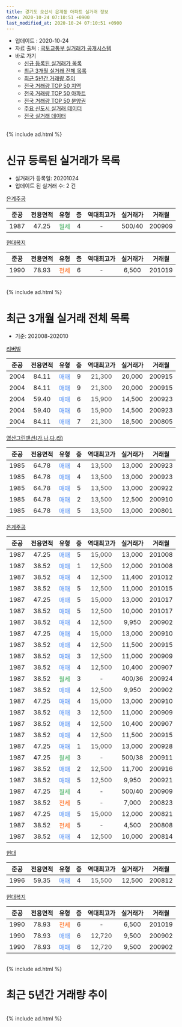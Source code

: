 ```yaml
---
title: 경기도 오산시 은계동 아파트 실거래 정보
date: 2020-10-24 07:10:51 +0900
last_modified_at: 2020-10-24 07:10:51 +0900
---
```


* 업데이트 : 2020-10-24
* 자료 출처 : [국토교통부 실거래가 공개시스템](http://rt.molit.go.kr)
* 바로 가기
    * [신규 등록된 실거래가 목록](#신규-등록된-실거래가-목록)
    * [최근 3개월 실거래 전체 목록](#최근-3개월-실거래-전체-목록)
    * [최근 5년간 거래량 추이](#최근-5년간-거래량-추이)
    * [전국 거래량 TOP 50 지역](https://inasie.github.io/apt-trade-info/최근-3개월-전국에서-가장-거래가-많이-발생한-지역)
    * [전국 거래량 TOP 50 아파트](https://inasie.github.io/apt-trade-info/최근-3개월-전국에서-가장-거래가-많이-발생한-아파트)
    * [전국 거래량 TOP 50 분양권](https://inasie.github.io/apt-trade-info/최근-3개월-전국에서-가장-거래가-많이-발생한-분양권)
    * [주요 신도시 실거래 데이터](https://inasie.github.io/apt-trade-info/주요-신도시)
    * [전국 실거래 데이터](https://inasie.github.io/apt-trade-info/전국)
<br>
{% include ad.html %}
<br>

# 신규 등록된 실거래가 목록
* 실거래가 등록일: 20201024
* 업데이트 된 실거래 수: 2 건


[은계주공](https://search.naver.com/search.naver?query=%EA%B2%BD%EA%B8%B0%EB%8F%84+%EC%98%A4%EC%82%B0%EC%8B%9C+%EC%9D%80%EA%B3%84%EB%8F%99+%EC%9D%80%EA%B3%84%EC%A3%BC%EA%B3%B5)

|준공|전용면적|유형|층|역대최고가|실거래가|거래월|
|:---:|:---:|:---:|:---:|:---:|:---:|:---:|
|1987|47.25|<span style="color:#34a853">월세</span>|4|<span style="color:#444444">-</span>|500/40|200909|

[현대복지](https://search.naver.com/search.naver?query=%EA%B2%BD%EA%B8%B0%EB%8F%84+%EC%98%A4%EC%82%B0%EC%8B%9C+%EC%9D%80%EA%B3%84%EB%8F%99+%ED%98%84%EB%8C%80%EB%B3%B5%EC%A7%80)

|준공|전용면적|유형|층|역대최고가|실거래가|거래월|
|:---:|:---:|:---:|:---:|:---:|:---:|:---:|
|1990|78.93|<span style="color:#ff5a00">전세</span>|6|<span style="color:#444444">-</span>|6,500|201019|


<br>
{% include ad.html %}
<br>

# 최근 3개월 실거래 전체 목록
* 기준: 202008-202010


[리버빌](https://search.naver.com/search.naver?query=%EA%B2%BD%EA%B8%B0%EB%8F%84+%EC%98%A4%EC%82%B0%EC%8B%9C+%EC%9D%80%EA%B3%84%EB%8F%99+%EB%A6%AC%EB%B2%84%EB%B9%8C)

|준공|전용면적|유형|층|역대최고가|실거래가|거래월|
|:---:|:---:|:---:|:---:|:---:|:---:|:---:|
|2004|84.11|<span style="color:#4285f3">매매</span>|9|<span style="color:#444444">21,300</span>|20,000|200915|
|2004|84.11|<span style="color:#4285f3">매매</span>|9|<span style="color:#444444">21,300</span>|20,000|200915|
|2004|59.40|<span style="color:#4285f3">매매</span>|6|<span style="color:#444444">15,900</span>|14,500|200923|
|2004|59.40|<span style="color:#4285f3">매매</span>|6|<span style="color:#444444">15,900</span>|14,500|200923|
|2004|84.11|<span style="color:#4285f3">매매</span>|7|<span style="color:#444444">21,300</span>|18,500|200805|

[영산그린맨션(가,나,다,라)](https://search.naver.com/search.naver?query=%EA%B2%BD%EA%B8%B0%EB%8F%84+%EC%98%A4%EC%82%B0%EC%8B%9C+%EC%9D%80%EA%B3%84%EB%8F%99+%EC%98%81%EC%82%B0%EA%B7%B8%EB%A6%B0%EB%A7%A8%EC%85%98%28%EA%B0%80%2C%EB%82%98%2C%EB%8B%A4%2C%EB%9D%BC%29)

|준공|전용면적|유형|층|역대최고가|실거래가|거래월|
|:---:|:---:|:---:|:---:|:---:|:---:|:---:|
|1985|64.78|<span style="color:#4285f3">매매</span>|4|<span style="color:#444444">13,500</span>|13,000|200923|
|1985|64.78|<span style="color:#4285f3">매매</span>|4|<span style="color:#444444">13,500</span>|13,000|200923|
|1985|64.78|<span style="color:#4285f3">매매</span>|5|<span style="color:#444444">13,500</span>|13,000|200922|
|1985|64.78|<span style="color:#4285f3">매매</span>|2|<span style="color:#444444">13,500</span>|12,500|200910|
|1985|64.78|<span style="color:#4285f3">매매</span>|5|<span style="color:#444444">13,500</span>|13,000|200801|

[은계주공](https://search.naver.com/search.naver?query=%EA%B2%BD%EA%B8%B0%EB%8F%84+%EC%98%A4%EC%82%B0%EC%8B%9C+%EC%9D%80%EA%B3%84%EB%8F%99+%EC%9D%80%EA%B3%84%EC%A3%BC%EA%B3%B5)

|준공|전용면적|유형|층|역대최고가|실거래가|거래월|
|:---:|:---:|:---:|:---:|:---:|:---:|:---:|
|1987|47.25|<span style="color:#4285f3">매매</span>|5|<span style="color:#444444">15,000</span>|13,000|201008|
|1987|38.52|<span style="color:#4285f3">매매</span>|1|<span style="color:#444444">12,500</span>|12,000|201008|
|1987|38.52|<span style="color:#4285f3">매매</span>|4|<span style="color:#444444">12,500</span>|11,400|201012|
|1987|38.52|<span style="color:#4285f3">매매</span>|5|<span style="color:#444444">12,500</span>|11,000|201015|
|1987|47.25|<span style="color:#4285f3">매매</span>|5|<span style="color:#444444">15,000</span>|13,000|201017|
|1987|38.52|<span style="color:#4285f3">매매</span>|5|<span style="color:#444444">12,500</span>|10,000|201017|
|1987|38.52|<span style="color:#4285f3">매매</span>|4|<span style="color:#444444">12,500</span>|9,950|200902|
|1987|47.25|<span style="color:#4285f3">매매</span>|4|<span style="color:#444444">15,000</span>|13,000|200910|
|1987|38.52|<span style="color:#4285f3">매매</span>|4|<span style="color:#444444">12,500</span>|11,500|200915|
|1987|38.52|<span style="color:#4285f3">매매</span>|3|<span style="color:#444444">12,500</span>|11,000|200909|
|1987|38.52|<span style="color:#4285f3">매매</span>|4|<span style="color:#444444">12,500</span>|10,400|200907|
|1987|38.52|<span style="color:#34a853">월세</span>|3|<span style="color:#444444">-</span>|400/36|200924|
|1987|38.52|<span style="color:#4285f3">매매</span>|4|<span style="color:#444444">12,500</span>|9,950|200902|
|1987|47.25|<span style="color:#4285f3">매매</span>|4|<span style="color:#444444">15,000</span>|13,000|200910|
|1987|38.52|<span style="color:#4285f3">매매</span>|3|<span style="color:#444444">12,500</span>|11,000|200909|
|1987|38.52|<span style="color:#4285f3">매매</span>|4|<span style="color:#444444">12,500</span>|10,400|200907|
|1987|38.52|<span style="color:#4285f3">매매</span>|4|<span style="color:#444444">12,500</span>|11,500|200915|
|1987|47.25|<span style="color:#4285f3">매매</span>|1|<span style="color:#444444">15,000</span>|13,000|200928|
|1987|47.25|<span style="color:#34a853">월세</span>|3|<span style="color:#444444">-</span>|500/38|200911|
|1987|38.52|<span style="color:#4285f3">매매</span>|2|<span style="color:#444444">12,500</span>|11,700|200916|
|1987|38.52|<span style="color:#4285f3">매매</span>|5|<span style="color:#444444">12,500</span>|9,950|200921|
|1987|47.25|<span style="color:#34a853">월세</span>|4|<span style="color:#444444">-</span>|500/40|200909|
|1987|38.52|<span style="color:#ff5a00">전세</span>|5|<span style="color:#444444">-</span>|7,000|200823|
|1987|47.25|<span style="color:#4285f3">매매</span>|5|<span style="color:#444444">15,000</span>|12,000|200821|
|1987|38.52|<span style="color:#ff5a00">전세</span>|5|<span style="color:#444444">-</span>|4,500|200808|
|1987|38.52|<span style="color:#4285f3">매매</span>|4|<span style="color:#444444">12,500</span>|10,000|200814|

[현대](https://search.naver.com/search.naver?query=%EA%B2%BD%EA%B8%B0%EB%8F%84+%EC%98%A4%EC%82%B0%EC%8B%9C+%EC%9D%80%EA%B3%84%EB%8F%99+%ED%98%84%EB%8C%80)

|준공|전용면적|유형|층|역대최고가|실거래가|거래월|
|:---:|:---:|:---:|:---:|:---:|:---:|:---:|
|1996|59.35|<span style="color:#4285f3">매매</span>|4|<span style="color:#444444">15,500</span>|12,500|200812|

[현대복지](https://search.naver.com/search.naver?query=%EA%B2%BD%EA%B8%B0%EB%8F%84+%EC%98%A4%EC%82%B0%EC%8B%9C+%EC%9D%80%EA%B3%84%EB%8F%99+%ED%98%84%EB%8C%80%EB%B3%B5%EC%A7%80)

|준공|전용면적|유형|층|역대최고가|실거래가|거래월|
|:---:|:---:|:---:|:---:|:---:|:---:|:---:|
|1990|78.93|<span style="color:#ff5a00">전세</span>|6|<span style="color:#444444">-</span>|6,500|201019|
|1990|78.93|<span style="color:#4285f3">매매</span>|6|<span style="color:#444444">12,720</span>|9,500|200902|
|1990|78.93|<span style="color:#4285f3">매매</span>|6|<span style="color:#444444">12,720</span>|9,500|200902|


<br>
{% include ad.html %}
<br>

# 최근 5년간 거래량 추이


<div style="width:100%;">
    <canvas id="deal_progress" height="200"></canvas>
</div>

<script>
new Chart(document.getElementById("deal_progress"), {
    type: 'line',
    data: {
        labels: ['201510','201511','201512','201601','201602','201603','201604','201605','201606','201607','201608','201609','201610','201611','201612','201701','201702','201703','201704','201705','201706','201707','201708','201709','201710','201711','201712','201801','201802','201803','201804','201805','201806','201807','201808','201809','201810','201811','201812','201901','201902','201903','201904','201905','201906','201907','201908','201909','201910','201911','201912','202001','202002','202003','202004','202005','202006','202007','202008','202009','202010'],
        datasets: [{
            label: '매매',
            pointRadius: 1,
            data: [7, 11, 3, 4, 5, 4, 10, 10, 11, 4, 2, 6, 11, 5, 2, 4, 4, 4, 8, 8, 9, 12, 3, 6, 6, 3, 4, 3, 3, 5, 2, 3, 3, 2, 1, 1, 4, 3, 1, 0, 2, 2, 2, 3, 4, 0, 2, 9, 4, 2, 5, 8, 20, 19, 20, 14, 26, 7, 5, 23, 6],
            borderColor: "rgba(255, 201, 14, 1)",
            backgroundColor: "rgba(255, 201, 14, 0.5)",
            fill: false,
            lineTension: 0
        },{
            label: '전월세',
            pointRadius: 1,
            data: [5, 7, 2, 6, 6, 3, 6, 3, 7, 2, 8, 3, 4, 3, 2, 5, 6, 5, 2, 2, 4, 0, 4, 2, 0, 4, 1, 3, 3, 4, 3, 5, 5, 0, 6, 3, 3, 1, 2, 3, 5, 5, 4, 6, 4, 6, 4, 3, 3, 3, 6, 5, 5, 7, 9, 6, 7, 4, 2, 3, 1],
            borderColor: "rgba(0, 141, 185, 1)",
            backgroundColor: "rgba(0, 141, 185, 0.5)",
            fill: false,
            lineTension: 0
        }
        ]
    },
    options: {
        responsive: true,
        title: {
            display: false
        },
        tooltips: {
            mode: 'index',
            intersect: false
        },
        hover: {
            mode: 'nearest',
            intersect: true
        },
        scales: {
            xAxes: [{
                display: true,
                scaleLabel: {
                    display: true,
                    labelString: '년/월'
                }
            }],
            yAxes: [{
                display: true,
                ticks: {
                    suggestedMin: 0,
                },
                scaleLabel: {
                    display: true,
                    labelString: '실거래 수'
                }
            }]
        }
    }
});

</script>


<br>
{% include ad.html %}
<br>

